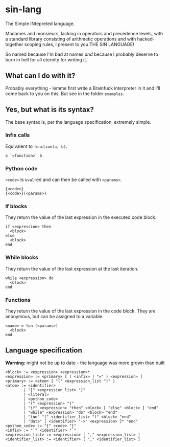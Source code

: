 # sin-lang

The Simple INtepreted language.

Madames and monsieurs, lacking in operators and precedence levels, with a standard library consisting of arithmetic operations and with hacked-together scoping rules, I present to you THE SIN LANGUAGE!

So named because I'm bad at names *and* because I probably deserve to burn in hell for all eternity for writing it.

## What can I do with it?

Probably everything - lemme first write a Brainfuck interpreter in it and I'll come back to you on this. But see in the folder `examples`.

## Yes, but what is its syntax?

The base syntax is, per the language specification, extremely simple.

### Infix calls

Equivalent to `function(a, b)`.

```sin
a `<function>` b
```

### Python code

`<code>` is `eval`-ed and can then be called with `<params>`.

```sin
{<code>}
{<code>}(<params>)
```

### If blocks

They return the value of the last expression in the executed code block.

```sin
if <expression> then
  <block>
else
  <block>
end
```

### While blocks

They return the value of the last expression at the last iteration.

```sin
while <expression> do
  <block>
end
```

### Functions

They return the value of the last expression in the code block. They are anonymous, but can be assigned to a variable.

```sin
<name> = fun (<params>)
  <block>
end
```

## Language specification

**Warning:** might not be up to date - the language was more grown than built

```bnf
<block> := <expression> <expression>*
<expression> := <primary> [ ( <infix> | "=" ) <expression> ]
<primary> := <atom> [ "(" <expression_list ")" ]
<atom> := <identifier> 
        | "[" <expression_list> "]"
        | <literal> 
        | <python_code>
        | "(" <expression> ")"
        | "if" <expression> "then" <block> [ "else" <block> ] "end"
        | "while" <expression> "do" <block> "end"
        | "fun" "(" <identifier_list> ")" <block> "end"
        | "data" [ <identifier> "->" <expression> ]* "end"
<python_code> := "{" <code> "}"
<infix> := "`" <identifier> "`"
<expression_list> := <expression> [ "," <expression_list> ]
<identifier_list> := <identifier> [ "," <identifier_list> ]
```
